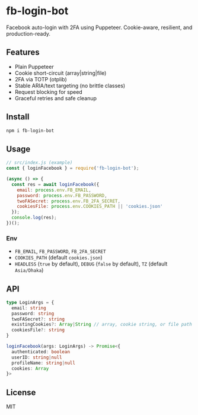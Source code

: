 # fb-login-bot

Facebook auto-login with 2FA using Puppeteer. Cookie-aware, resilient, and production-ready.

## Features
- Plain Puppeteer
- Cookie short-circuit (array|string|file)
- 2FA via TOTP (otplib)
- Stable ARIA/text targeting (no brittle classes)
- Request blocking for speed
- Graceful retries and safe cleanup

## Install
```bash
npm i fb-login-bot
```

## Usage
```js
// src/index.js (example)
const { loginFacebook } = require('fb-login-bot');

(async () => {
  const res = await loginFacebook({
    email: process.env.FB_EMAIL,
    password: process.env.FB_PASSWORD,
    twoFASecret: process.env.FB_2FA_SECRET,
    cookiesFile: process.env.COOKIES_PATH || 'cookies.json'
  });
  console.log(res);
})();
```

### Env
- `FB_EMAIL`, `FB_PASSWORD`, `FB_2FA_SECRET`
- `COOKIES_PATH` (default `cookies.json`)
- `HEADLESS` (`true` by default), `DEBUG` (`false` by default), `TZ` (default `Asia/Dhaka`)

## API
```ts
type LoginArgs = {
  email: string
  password: string
  twoFASecret?: string
  existingCookies?: Array|String // array, cookie string, or file path
  cookiesFile?: string
}

loginFacebook(args: LoginArgs) -> Promise<{
  authenticated: boolean
  userID: string|null
  profileName: string|null
  cookies: Array
}>
```

## License
MIT
